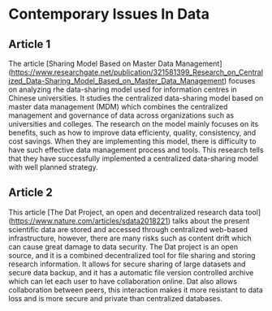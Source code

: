 # Contemporary Issues In Data
## Article 1
The article [Sharing Model Based on Master Data Management] (https://www.researchgate.net/publication/321581399_Research_on_Centralized_Data-Sharing_Model_Based_on_Master_Data_Management) focuses on analyzing rhe data-sharing model used for information centres in Chinese universities. It studies the centralized data-sharing model based on master data management (MDM) which combines the centralized management and governance of data across organizations such as universities and colleges. 
The research on the model mainly focuses on its benefits, such as how to improve data efficienty, quality, consistency, and cost savings. When they are implementing this model, there is difficulty to have such effective data management process and tools. This research tells that they have successfully implemented a centralized data-sharing model with well planned strategy. 
## Article 2
This article [The Dat Project, an open and decentralized research data tool] (https://www.nature.com/articles/sdata2018221) talks about the present scientific data are stored and accessed through centralized web-based infrastructure, however, there are many risks such as content drift which can cause great damage to data security. 
The Dat project is an open source, and it is a combined decentralized tool for file sharing and storing research information. It allows for secure sharing of large datasets and secure data backup, and it has a automatic file version controlled archive which can let each user to have collaboration online. Dat also allows collaboration between peers, this interaction makes it more resistant to data loss and is more secure and private than centralized databases. 

